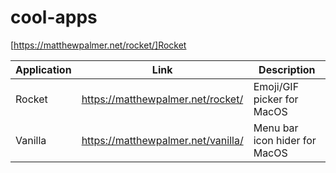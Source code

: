 # cool-apps
[https://matthewpalmer.net/rocket/]Rocket

| Application |     Link    | Description   |
| ----------- | ----------- | ------------- |
| Rocket | https://matthewpalmer.net/rocket/ | Emoji/GIF picker for MacOS |
| Vanilla | https://matthewpalmer.net/vanilla/ | Menu bar icon hider for MacOS |
